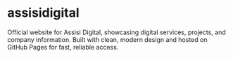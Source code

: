 # assisidigital
Official website for Assisi Digital, showcasing digital services, projects, and company information. Built with clean, modern design and hosted on GitHub Pages for fast, reliable access.
